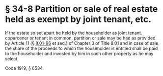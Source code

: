 # § 34-8 Partition or sale of real estate held as exempt by joint tenant, etc.

<p>If the estate so set apart be held by the householder as joint tenant, coparcener or tenant in common, partition or sale may be had as provided by Article 11 (§ <a href='http://law.lis.virginia.gov/vacode/8.01-96/'>8.01-96</a> et seq.) of Chapter 3 of Title 8.01 and in case of sale the share of the proceeds to which the householder is entitled shall be paid to the householder and invested by him in such other property as he may select.</p><p>Code 1919, § 6534.</p>